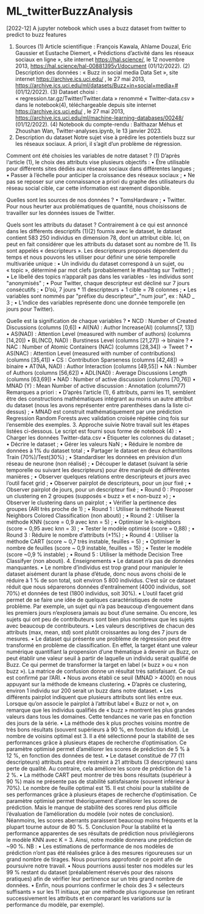 # ML_twitterBuzzAnalysis
[2022-12] A jupyter notebook which uses a buzz dataset from twitter to predict to buzz features

1. Sources
        (1) Article scientifique : 
       François Kawala, Ahlame Douzal, Eric Gaussier et Eustache Diemert, « Prédictions d’activité dans les réseaux sociaux en ligne », site internet https://hal.science/, le 12 novembre 2013, https://hal.science/hal-00881395v1/document (01/12/2022).
        (2) Description des données : 
       « Buzz in social media Data Set », site internet https://archive.ics.uci.edu/ , le 27 mai 2013, https://archive.ics.uci.edu/ml/datasets/Buzz+in+social+media+#  (01/12/2022).
        (3) Dataset choisi : 
       « regression.tar.gz/Twitter/Twitter.data » renommé « Twitter-data.csv » dans le notebook(4), téléchargeable depuis site internet https://archive.ics.uci.edu/ , le 27 mai 2013, https://archive.ics.uci.edu/ml/machine-learning-databases/00248/ (01/12/2022).
        (4) Notebook du compte-rendu : 
       Balthazar Méhus et Zhoushan Wan, Twitter-analyses.ipynb, le 13 janvier 2023.
2. Description du dataset
Notre sujet vise à prédire les potentiels buzz sur les réseaux sociaux. A priori, il s’agit d’un problème de régression. 

Comment ont été choisies les variables de notre dataset ? (1)
D’après l‘article (1), le choix des attributs vise plusieurs objectifs :
    • Être utilisable pour différents sites dédiés aux réseaux sociaux dans différentes langues ;
    • Passer à l’échelle pour anticiper la croissance des réseaux sociaux ;
    • Ne pas se reposer sur une connaissance a priori du graphe des utilisateurs du réseau social cible, car cette information est rarement disponible.

Quelles sont les sources de nos données ?
    • TomsHardware ;
    • Twitter.
Pour nous heurter aux problématiques de quantité, nous choisissons de travailler sur les données issues de Twitter.

Quels sont les attributs du dataset ?
Contrairement à ce qui est annoncé dans les différents descriptifs (1)(2) fournis avec le dataset, le dataset contient 583 250 individus en dimension 78, dont un attribut cible.
Ici, on peut en fait considérer que les attributs du dataset sont au nombre de 11. Ils sont appelés « descripteurs ». Les descripteurs proposés dépendent du temps et nous pouvons les utiliser pour définir une série temporelle multivariée unique :
    • Un individu du dataset correspond à un sujet, ou « topic », déterminé par mot clefs (probablement le #hashtag sur Twitter) ;
    • Le libellé des topics n’apparaît pas dans les variables - les individus sont "anonymisés" ;
    • Pour Twitter, chaque descripteur est décliné sur 7 jours consécutifs ;
    • D’où, 7 jours  * 11 descripteurs + 1 cible = 78 colonnes ;
    • Les variables sont nommés par "préfixe du descripteur"_"num jour", ex : NAD _ 3 ;
    • L’indice des variables représente donc une donnée temporelle (en jours pour Twitter).

Quelle est la signification de chaque variables ?
    • NCD : Number of Created Discussions  (columns [0,6])
    • AI(NA) : Author Increase(AI) (columns[7, 13])
    • AS(NAD) : Attention Level (measured with number of authors) (columns [14,20])
    • BL(NCD, NAD) : Burstiness Level (columns [21,27]) -> binaire ?
    • NAC : Number of Atomic Containers (NAC) (columns [28,34]) -> Tweet ?
    • AS(NAC) : Attention Level (measured with number of contributions) (columns [35,41])
    • CS : Contribution Sparseness (columns [42,48]) -> binaire
    • AT(NA, NAD) : Author Interaction (columns [49,55])
    • NA : Number of Authors (columns [56,62]) 
    • ADL(NAD) : Average Discussions Length  (columns [63,69])
    • NAD : Number of active discussion (columns [70,76])
    • MNAD (Y) : Mean Number of active discussion  : Annotation (column77)
Remarques a priori :
    • D’après l’article (1), 6 attributs, parmi les 11, semblent être des constructions mathématiques intégrant au moins un autre attribut du dataset (nous les avons représenter entre parenthèses dans la liste ci-dessus) ;
    • MNAD est construit mathématiquement par une prédiction Regression Random Forests avec validation croisée répétée cinq fois sur l’ensemble des exemples.
3. Approche suivie
Notre travail suit les étapes listées ci-dessous. Le script est fourni sous forme de notebook (4) :
    • Charger les données Twitter-data.csv
    • Étiqueter les colonnes du dataset ;
    • Décrire le dataset ;
    • Gérer les valeurs NaN ;
    • Réduire le nombre de données à 1% du dataset total ;
    • Partager le dataset en deux échantillons Train (70%)/Test(30%) ;
    • Standardiser les données en prévision d’un réseau de neurone (non réalisé) ;
    • Découper le dataset (suivant la série temporelle ou suivant les descripteurs) pour être manipulé de différentes manières ;
    • Observer quelques relations entre descripteurs et jours avec l’outil facet grid ;
    • Observer pairplot de descripteurs, pour un jour fixé ;
    • Observer pairplot de jours, pour un descripteur fixé ;
    • Round 0 : Proposer un clustering en 2 groupes (supposés « buzz » et « non-buzz ») ;
    • Observer le clustering dans un pairplot ;
    • Vérifier la pertinence des groupes (ARI très proche de 1) ;
    • Round 1 : Utiliser la méthode Nearest Neighbors Colored Classification (non abouti) ;
    • Round 2 : Utiliser la méthode KNN (score = 0,9 avec knn = 5) ;
    • Optimiser le k-neighbors (score = 0,95 avec knn = 3) ;
    • Tester le modèle optimisé (score = 0,88) ;
    • Round 3 : Réduire le nombre d’attributs (+1%) ;
    • Round 4 : Utiliser la méthode CART (score ~ 0,7 très instable, feuilles = 5) ;
    • Optimiser le nombre de feuilles (score ~ 0,9 instable, feuilles = 15) ;
    • Tester le modèle (score ~0,9 % instable) ;
    • Round 5 : Utiliser la méthode Decision Tree Classifyer (non abouti).
4. Enseignements
    • Le dataset n’a pas de données manquantes.
    • Le nombre d’individus est trop grand pour manipuler le dataset aisément durant la phase d’étude, donc nous avons choisi de le réduire à 1 % de son total, soit environ 5 800 individus. C’est sûr ce dataset réduit que nous séparerons données d’entraînement (4000 individus, soit 70%) et données de test (1800 individus, soit 30%).
    • L’outil facet grid permet de se faire une idée de quelques caractéristiques de notre problème. Par exemple, un sujet qui n’a pas beaucoup d’engouement dans les premiers jours n’explosera jamais au bout d’une semaine. Ou encore, les sujets qui ont peu de contributeurs sont bien plus nombreux  que les sujets avec beaucoup de contributeurs.
    • Les valeurs descriptives de chacun des attributs (max, mean, std) sont plutôt croissantes au long des 7 jours de mesures. 
    • Le dataset qui présente une problème de régression peut être transformé en problème de classification. En effet, la target étant une valeur numérique quantifiant la propension d’une thématique à devenir un Buzz, on peut établir une valeur seuil à partir de laquelle un individu serait qualifié de Buzz. Ce qui permet de transformer la target en label (« buzz » ou « non buzz »). La matrice de confusion donne un résultat très satisfaisant. Ce qui est confirmé par l’ARI.
    • Nous avons établi ce seuil (MNAD > 4000) en nous appuyant sur la méthode de kmeans clustering.
    • D’après ce clustering, environ 1 individu sur 200 serait un buzz dans notre dataset.
    • Les différents pairplot indiquent que plusieurs attributs sont liés entre eux. Lorsque qu’on associe le pairplot à l’attribut label « Buzz or not », on remarque que les individus qualifiés de « buzz » montrent les plus grandes valeurs dans tous les domaines. Cette tendances ne varie pas en fonction des jours de la série.
    • La méthode des k plus proches voisins montre de très bons résultats (souvent supérieurs à 90 %, en fonction du kfold). Le nombre de voisins optimal est 3. Il a été sélectionné pour la stabilité de ses performances grâce à plusieurs étapes de recherche d’optimisation. Ce paramètre optimisé permet d’améliorer les scores de prédiction de 5 % à 12 %, en fonction des données de test.
    • Le dataset constitué de 77 (11 descripteurs) attributs peut être restreint à 21 attributs (3 descripteurs) sans perte de qualité. Au contraire, cela améliore les score de prédiction de 1 à 2 %.
    • La méthode CART peut montrer de très bons résultats (supérieur à 90 %) mais ne présente pas de stabilité satisfaisante (souvent inférieur à 70%). Le nombre de feuille optimal est 15. Il est choisi pour la stabilité de ses performances grâce à plusieurs étapes de recherche d’optimisation. Ce paramètre optimisé permet théoriquement d’améliorer les scores de prédiction. Mais le manque de stabilité des scores rend plus difficile l’évaluation de l’amélioration du modèle (voir notes de conclusion). Néanmoins, les scores aberrants paraissent beaucoup moins fréquents et la plupart tourne autour de 80 %.
5. Conclusion
Pour la stabilité et la performance apparentes de ses résultats de prédiction nous privilégierons le modèle KNN avec K = 3. Ainsi, notre modèle donnera une prédiction de ~90 %.
NB : 
    • Les estimations de performance de nos modèles de prédiction n’ont pas été réalisées grâce à des mesures rigoureuses sur un grand nombre de tirages. Nous pourrions approfondir ce point afin de poursuivre notre travail.
    • Nous pourrions aussi tester nos modèles sur les 99 % restant du dataset (préalablement réservés pour des raisons pratiques) afin de vérifier leur pertinence sur un très grand nombre de données.
    • Enfin, nous pourrions confirmer le choix des 3 « sélecteurs suffisants » sur les 11 initiaux, par une méthode plus rigoureuse (en retirant successivement les attributs et en comparant les variations sur la performance du modèle, par exemple).
